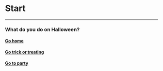 # Start 
---
###  What do you do on Halloween?
#### [Go home](Choices/Gohome.md)
#### [Go trick or treating](Choices/Gotrickortreating.md)
#### [Go to party](Choices/Gotoparty.md)


